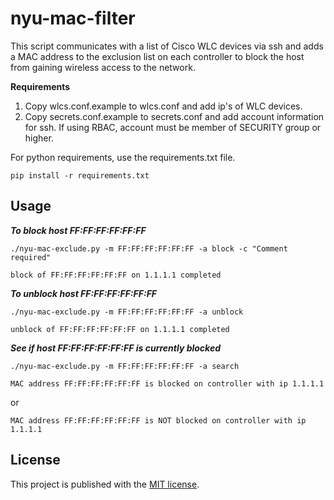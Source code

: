 # nyu-mac-filter

This script communicates with a list of Cisco WLC devices via ssh and adds a MAC address to the exclusion list on each
controller to block the host from gaining wireless access to the network.

**Requirements**
1. Copy wlcs.conf.example to wlcs.conf and add ip's of WLC devices.
2. Copy secrets.conf.example to secrets.conf and add account information for ssh. If using RBAC, account must be member
   of SECURITY group or higher.

For python requirements, use the requirements.txt file.
```shell
pip install -r requirements.txt
```

## Usage

***To block host FF:FF:FF:FF:FF:FF***
```shell
./nyu-mac-exclude.py -m FF:FF:FF:FF:FF:FF -a block -c "Comment required"

block of FF:FF:FF:FF:FF:FF on 1.1.1.1 completed
```
***To unblock host FF:FF:FF:FF:FF:FF***
```shell
./nyu-mac-exclude.py -m FF:FF:FF:FF:FF:FF -a unblock

unblock of FF:FF:FF:FF:FF:FF on 1.1.1.1 completed
```
***See if host FF:FF:FF:FF:FF:FF is currently blocked***
```shell
./nyu-mac-exclude.py -m FF:FF:FF:FF:FF:FF -a search

MAC address FF:FF:FF:FF:FF:FF is blocked on controller with ip 1.1.1.1
```
or
```
MAC address FF:FF:FF:FF:FF:FF is NOT blocked on controller with ip 1.1.1.1
```

## License
This project is published with the <a href="https://opensource.org/licenses/MIT" target="_blank">MIT license</a>.